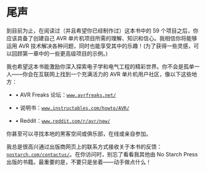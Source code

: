 # 尾声

到目前为止，在阅读过（并且希望你已经制作过）这本书中的 59 个项目之后，你应该具备了创建自己 AVR 单片机项目所需的理解、知识和信心。我相信你将能够运用 AVR 技术解决各种问题，同时也能享受其中的乐趣！(为了获得一些灵感，可以回顾第一章中的一些更高级项目的示例。)

我也希望这本书能激励你深入探索电子学和电气工程的精彩世界。你不会是孤单一人——你会在互联网上找到一个充满活力的 AVR 单片机用户社区，像以下这些地方：

+   • AVR Freaks 论坛：[`www.avrfreaks.net/`](https://www.avrfreaks.net/)

+   • 说明书：[`www.instructables.com/howto/AVR/`](https://www.instructables.com/howto/AVR/)

+   • Reddit：[`www.reddit.com/r/avr/new/`](https://www.reddit.com/r/avr/new/)

你甚至可以寻找本地的黑客空间或俱乐部，在线或亲自参加。

我总是很高兴通过出版商网页上的联系方式接收关于本书的反馈：[`nostarch.com/contactus/`](https://nostarch.com/contactus/)。在你访问时，别忘了看看我其他由 No Starch Press 出版的书籍。最重要的是，不要只是坐着——动手做点什么！
